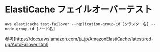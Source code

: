 # ElastiCache フェイルオーバーテスト

```
aws elasticache test-failover --replication-group-id [クラスター名] --node-group-id [ノード名]
```

参考[https://docs.aws.amazon.com/ja_jp/AmazonElastiCache/latest/red-ug/AutoFailover.html]
